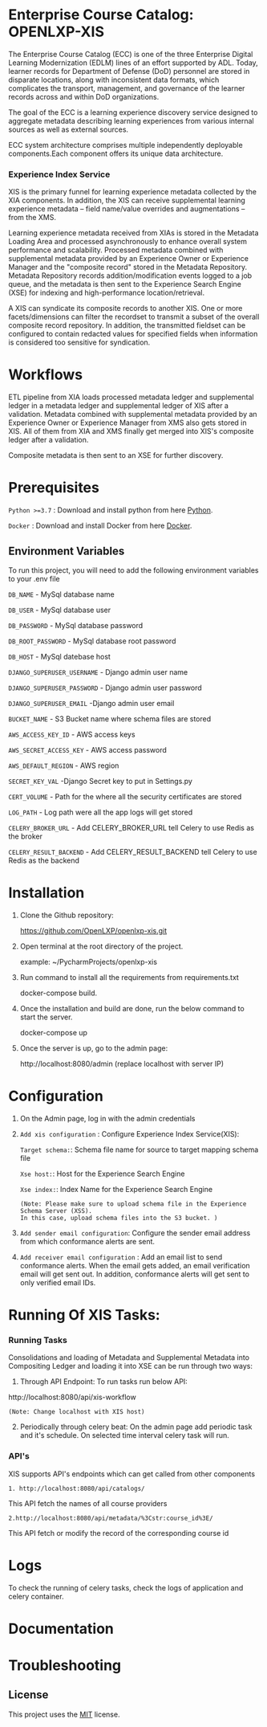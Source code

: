 
# Enterprise Course Catalog: OPENLXP-XIS

The Enterprise Course Catalog (ECC) is one of the three Enterprise Digital Learning Modernization (EDLM) lines of an effort supported by ADL. Today, learner records for Department of Defense (DoD) personnel are stored in disparate locations, along with inconsistent data formats, which complicates the transport, management, and governance of the learner records across and within DoD organizations.  

The goal of the ECC is a learning experience discovery service designed to aggregate metadata describing learning experiences from various internal sources as well as external sources.

ECC system architecture comprises multiple independently deployable components.Each component offers its unique data architecture.

### Experience Index Service

XIS is the primary funnel for learning experience metadata collected by the XIA components. In addition, the XIS can receive supplemental learning experience metadata – field name/value overrides and augmentations – from the XMS.  

Learning experience metadata received from XIAs is stored in the Metadata Loading Area and processed asynchronously to enhance overall system performance and scalability. Processed metadata combined with supplemental metadata provided by an Experience Owner or Experience Manager and the "composite record" stored in the Metadata Repository. Metadata Repository records addition/modification events logged to a job queue, and the metadata is then sent to the Experience Search Engine (XSE) for indexing and high-performance location/retrieval. 

A XIS can syndicate its composite records to another XIS. One or more facets/dimensions can filter the recordset to transmit a subset of the overall composite record repository. In addition, the transmitted fieldset can be configured to contain redacted values for specified fields when information is considered too sensitive for syndication. 

# Workflows
ETL pipeline from XIA loads processed metadata ledger and supplemental ledger in a metadata ledger and supplemental ledger of XIS after a validation. Metadata combined with supplemental metadata provided by an Experience Owner or Experience Manager from XMS also gets stored in XIS. All of them from XIA and XMS finally get merged into XIS's composite ledger after a validation.  

Composite metadata is then sent to an XSE for further discovery.

# Prerequisites
`Python >=3.7` : Download and install python from here [Python](https://www.python.org/downloads/).

`Docker` : Download and install Docker from here [Docker](https://www.docker.com/products/docker-desktop).


## Environment Variables

To run this project, you will need to add the following environment variables to your .env file

`DB_NAME` - MySql database name

`DB_USER` - MySql database user

`DB_PASSWORD` - MySql database password

`DB_ROOT_PASSWORD` - MySql database root password

`DB_HOST` - MySql datebase host

`DJANGO_SUPERUSER_USERNAME` - Django admin user name

`DJANGO_SUPERUSER_PASSWORD` - Django admin user password

`DJANGO_SUPERUSER_EMAIL` -Django admin user email

`BUCKET_NAME` - S3 Bucket name where schema files are stored

`AWS_ACCESS_KEY_ID` - AWS access keys

`AWS_SECRET_ACCESS_KEY` - AWS access password

`AWS_DEFAULT_REGION` - AWS region

`SECRET_KEY_VAL` -Django Secret key to put in Settings.py

`CERT_VOLUME` - Path for the where all the security certificates are stored

`LOG_PATH` - Log path were all the app logs will get stored

`CELERY_BROKER_URL` - Add CELERY_BROKER_URL tell Celery to use Redis as the broker

`CELERY_RESULT_BACKEND` - Add CELERY_RESULT_BACKEND tell Celery to use Redis as the backend


# Installation

1. Clone the Github repository:

    https://github.com/OpenLXP/openlxp-xis.git

2. Open terminal at the root directory of the project.
    
    example: ~/PycharmProjects/openlxp-xis

3. Run command to install all the requirements from requirements.txt 
    
    docker-compose build.

4. Once the installation and build are done, run the below command to start the server.
    
    docker-compose up

5. Once the server is up, go to the admin page:
    
    http://localhost:8080/admin (replace localhost with server IP)


# Configuration

1. On the Admin page, log in with the admin credentials 


2.  `Add xis configuration` : Configure Experience Index Service(XIS):

    `Target schema:`: Schema file name for source to target mapping schema file
    
    `Xse host:`: Host for the Experience Search Engine
    
    `Xse index:`: Index Name for the Experience Search Engine
    
        (Note: Please make sure to upload schema file in the Experience Schema Server (XSS). 
        In this case, upload schema files into the S3 bucket. )

5. `Add sender email configuration`: Configure the sender email address from which conformance alerts are sent.

6. `Add receiver email configuration` : 
Add an email list to send conformance alerts. When the email gets added, an email verification email will get sent out. In addition, conformance alerts will get sent to only verified email IDs.


# Running Of XIS Tasks:

### Running Tasks
Consolidations and loading of Metadata and Supplemental Metadata into Compositing Ledger and loading it into XSE can be run through two ways:

1. Through API Endpoint:
To run tasks run below API:
    
http://localhost:8080/api/xis-workflow
        
    (Note: Change localhost with XIS host)

2. Periodically through celery beat: 
 On the admin page add periodic task and it's schedule. On selected time interval celery task will run.

### API's 
 XIS supports API's endpoints which can get called from other components

    1. http://localhost:8080/api/catalogs/
    
This API fetch the names of all course providers

    2.http://localhost:8080/api/metadata/%3Cstr:course_id%3E/
    
This API fetch or modify the record of the corresponding course id

# Logs
To check the running of celery tasks, check the logs of application and celery container.

# Documentation

# Troubleshooting


## License

 This project uses the [MIT](http://www.apache.org/licenses/LICENSE-2.0) license.
  
